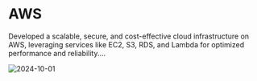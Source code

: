 # AWS
  Developed a scalable, secure, and cost-effective cloud infrastructure on AWS, leveraging services like EC2, S3, RDS, and Lambda for optimized performance and reliability....

![2024-10-01](https://github.com/user-attachments/assets/58f5f930-ed6d-4f75-a615-ea2018fa1a64)
